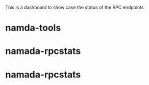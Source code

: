 This is a dashboard to show case the status of the RPC endpoints
# namda-tools
# namada-rpcstats
# namada-rpcstats
